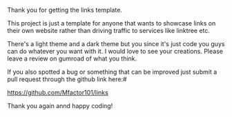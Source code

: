 Thank you for getting the links template. 

This project is just a template for anyone that wants to showcase links on their own website rather than driving traffic to services like linktree etc. 

There's a light theme and a dark theme but you since it's just code you guys can do whatever you want with it. I would love to see your creations. Please leave a review on gumroad of what you think. 

If you also spotted a bug or something that can be improved just submit a pull request through the github link here:#

https://github.com/Mfactor101/links


Thank you again annd happy coding!
